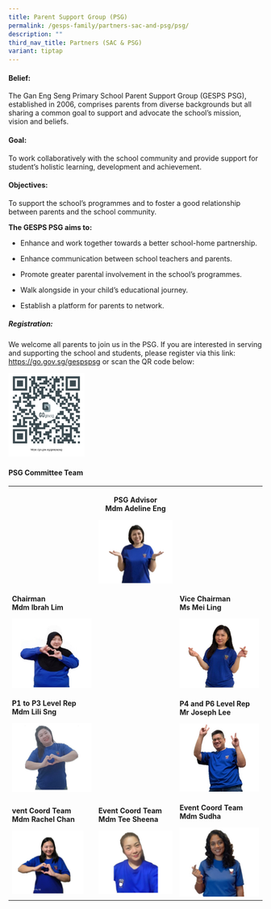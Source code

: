 ```yaml
---
title: Parent Support Group (PSG)
permalink: /gesps-family/partners-sac-and-psg/psg/
description: ""
third_nav_title: Partners (SAC & PSG)
variant: tiptap
---
```

<h4>Belief:</h4><p>The Gan Eng Seng Primary School Parent Support Group (GESPS PSG), established in 2006, comprises parents from diverse backgrounds but all sharing a common goal to support and advocate the school’s mission, vision and beliefs.</p><h4>Goal:</h4><p>To work collaboratively with the school community and provide support for student’s holistic learning, development and achievement.</p><h4>Objectives:</h4><p>To support the school’s programmes and to foster a good relationship between parents and the school community.</p><p><strong>The GESPS PSG aims to:</strong></p><ul><li><p>Enhance and work together towards a better school-home partnership.</p></li><li><p>Enhance communication between school teachers and parents.</p></li><li><p>Promote greater parental involvement in the school’s programmes.</p></li><li><p>Walk alongside in your child’s educational journey.</p></li><li><p>Establish a platform for parents to network.</p></li></ul><h5>Registration:</h5><p>We welcome all parents to join us in the PSG. If you are interested in serving and supporting the school and students, please register via this link: <a href="https://go.gov.sg/gespspsg" rel="noopener noreferrer nofollow" target="_blank">https://go.gov.sg/gespspsg</a>&nbsp;or scan the QR code below:</p><div class="isomer-image-wrapper"><img style="width:30%" height="auto" width="100%" src="/images/Screenshot 2020-11-23.png"></div><h4>PSG Committee Team</h4><p></p><table><tbody><tr><th rowspan="1" colspan="1"><p></p><p><br></p></th><th rowspan="1" colspan="1"><p><strong>PSG Advisor<br>Mdm Adeline Eng</strong></p><div class="isomer-image-wrapper"><img style="width: 100%" height="auto" width="100%" alt="" src="/images/Advicer___Adeline_Eng___v1.jpg"></div></th><th rowspan="1" colspan="1"><p></p></th></tr><tr><td rowspan="1" colspan="1"><p><strong>Chairman</strong><br><strong> Mdm Ibrah Lim</strong></p><div class="isomer-image-wrapper"><img style="width: 100%" height="auto" width="100%" alt="" src="/images/Ibrah_Chair___v1.jpg"></div></td><td rowspan="1" colspan="1"><p></p></td><td rowspan="1" colspan="1"><p><strong>Vice Chairman </strong><br><strong>Ms Mei Ling</strong></p><div class="isomer-image-wrapper"><img style="width: 100%" height="auto" width="100%" alt="" src="/images/Mei_Ling_V_Chair_V1.jpg"></div></td></tr><tr><td rowspan="1" colspan="1"><p><strong>P1 to P3 Level Rep</strong><br><strong> Mdm Lili Sng</strong></p><div class="isomer-image-wrapper"><img style="width: 100%" height="auto" width="100%" alt="" src="/images/Lili_Sng_event_coordinator___v1.jpg"></div></td><td rowspan="1" colspan="1"><p></p><p></p><p></p></td><td rowspan="1" colspan="1"><p><strong>P4 and P6 Level Rep</strong><br><strong> Mr Joseph Lee</strong></p><div class="isomer-image-wrapper"><img style="width: 100%" height="auto" width="100%" alt="" src="/images/Joseph_Lee_P4_to_P6_Level_rep___v1.jpg"></div></td></tr><tr><td rowspan="1" colspan="1"><p><strong>vent Coord Team<br>Mdm Rachel Chan</strong></p><div class="isomer-image-wrapper"><img style="width: 90%;" height="auto" width="100%" alt="" src="/images/Rachel_Event_Coord___v1.jpg"></div></td><td rowspan="1" colspan="1"><p><strong>Event Coord Team</strong><br><strong>Mdm Tee Sheena</strong></p><div class="isomer-image-wrapper"><img style="width: 100%;" height="auto" width="100%" alt="" src="/images/Sheena_Event_Coord___v1.jpg"></div></td><td rowspan="1" colspan="1"><p><strong>Event Coord Team</strong><br><strong>Mdm Sudha</strong></p><div class="isomer-image-wrapper"><img style="width: 100%" height="auto" width="100%" alt="" src="/images/Sudha_Event_Coord_Team___v1.jpg"></div></td></tr></tbody></table><p></p><p></p>